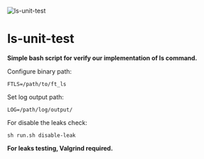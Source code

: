 ![ls-unit-test](https://martincabrol.be/public/ls-unit-test.png)

# ls-unit-test

**Simple bash script for verify our implementation of ls command.**

Configure binary path:
```
FTLS=/path/to/ft_ls
```

Set log output path:
```
LOG=/path/log/output/
```

For disable the leaks check:
```
sh run.sh disable-leak
```
**For leaks testing, Valgrind required.**
